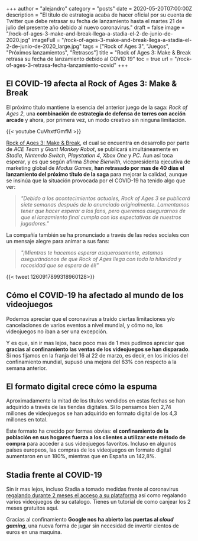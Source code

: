 +++
author = "alejandro"
category = "posts"
date = 2020-05-20T07:00:00Z
description = "El título de estrategia acaba de hacer oficial por su cuenta de Twitter que debe retrasar su fecha de lanzamiento hasta el martes 21 de julio del presente año debido al nuevo coronavirus."
draft = false
image = "/rock-of-ages-3-make-and-break-llega-a-stadia-el-2-de-junio-de-2020.jpg"
imageFull = "/rock-of-ages-3-make-and-break-llega-a-stadia-el-2-de-junio-de-2020_large.jpg"
tags = ["Rock of Ages 3", "Juegos", "Próximos lanzamientos", "Retrasos"]
title = "Rock of Ages 3: Make & Break retrasa su fecha de lanzamiento debido al COVID 19"
toc = true
url = "/rock-of-ages-3-retrasa-fecha-lanzamiento-covid"
+++

## El COVID-19 afecta al Rock of Ages 3: Make & Break

El próximo título mantiene la esencia del anterior juego de la saga: _Rock of Ages 2_, una
**combinación de estrategia de defensa de torres con acción arcade** y ahora, por
primera vez, un modo creativo sin ninguna limitación.

<div class="u-youtube">
  {{< youtube CuVhxtfGmfM >}}
</div>

<a class="u-anchor" href="/rock-of-ages-3-make-and-break/">Rock of Ages 3: Make & Break</a>, el cual se encuentra en desarrollo por parte de _ACE Team_ y _Giant Monkey Robot_, se publicará simultáneamente en _Stadia_, _Nintendo Switch_, _Playstation 4_, _Xbox One_ y _PC_. Aun así toca esperar, y es que según afirma _Shane Bierwith_, vicepresidenta ejecutiva de marketing global de _Modus Games_, **han retrasado por mas de 40 días el lanzamiento del próximo título de la saga** para mejorar la calidad, aunque se insinúa que la situación provocada por el COVID-19 ha tenido algo que ver:

> _"Debido a los acontecimientos actuales, Rock of Ages 3 se publicará siete semanas después de lo anunciado originalmente. Lamentamos tener que hacer esperar a los fans, pero queremos asegurarnos de que el lanzamiento final cumpla con las expectativas de nuestros jugadores."_

La compañía también se ha pronunciado a través de las redes sociales con un mensaje
alegre para animar a sus fans:

> _"¡Mientras te hacemos esperar asquerosamente, estamos asegurándonos de que Rock of Ages llega con toda la hilaridad y rocosidad que se espera de él!"_

<div class="u-twitter">
  {{< tweet 1260917899318960128>}}
</div>

## Cómo el COVID-19 ha afectado al mundo de los videojuegos

Podemos apreciar que el coronavirus a traído ciertas limitaciones y/o cancelaciones de
varios eventos a nivel mundial, y cómo no, los videojuegos no iban a ser una excepción. 

Y es que, sin ir mas lejos, hace poco mas de 1 mes pudimos apreciar que **gracias al confinamiento las ventas de los videojuegos se han disparado**. Si nos fijamos en la
franja del 16 al 22 de marzo, es decir, en los inicios del confinamiento mundial, supusó
una mejora del 63% con respecto a la semana anterior.

## El formato digital crece cómo la espuma

Aproximadamente la mitad de los títulos vendidos en estas fechas se han adquirido a
través de las tiendas digitales. Si lo pensamos bien 2,74 millones de videojuegos se han adquirido en formato digital de los 4,3 millones en total. 

Este formato ha crecido por formas obvias: **el confinamiento de la población en sus hogares fuerza a los clientes a utilizar este método de compra** para acceder a sus videojuegos favoritos. Incluso en algunos países europeos, las compras de los videojuegos en formato digital aumentaron en un 180%, mientras que en España un 142,8%.

## Stadia frente al COVID-19

Sin ir mas lejos, incluso Stadia a tomado medidas frente al coronavirus <a class="u-anchor" href="/stadia-pro-gratis-durante-2-meses/">regalando
durante 2 meses el acceso a su plataforma</a>  así como regalando varios videojuegos de
su catalogo. Tienes un tutorial de como canjear los 2 meses gratuitos aquí. 

Gracias al confinamiento **Google nos ha abierto las puertas al _cloud gaming_**, una nueva forma de jugar sin necesidad de invertir cientos de euros en una maquina.
